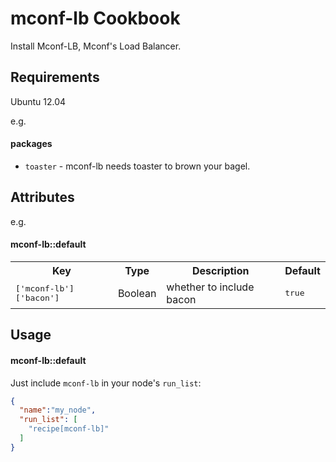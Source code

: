 mconf-lb Cookbook
=================

Install Mconf-LB, Mconf's Load Balancer.

Requirements
------------

Ubuntu 12.04

e.g.
#### packages
- `toaster` - mconf-lb needs toaster to brown your bagel.

Attributes
----------

e.g.
#### mconf-lb::default
<table>
  <tr>
    <th>Key</th>
    <th>Type</th>
    <th>Description</th>
    <th>Default</th>
  </tr>
  <tr>
    <td><tt>['mconf-lb']['bacon']</tt></td>
    <td>Boolean</td>
    <td>whether to include bacon</td>
    <td><tt>true</tt></td>
  </tr>
</table>

Usage
-----
#### mconf-lb::default

Just include `mconf-lb` in your node's `run_list`:

```json
{
  "name":"my_node",
  "run_list": [
    "recipe[mconf-lb]"
  ]
}
```
